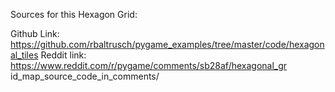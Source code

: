 Sources for this Hexagon Grid:

Github Link:
https://github.com/rbaltrusch/pygame_examples/tree/master/code/hexagonal_tiles
Reddit link:
https://www.reddit.com/r/pygame/comments/sb28af/hexagonal_gr id_map_source_code_in_comments/
